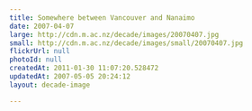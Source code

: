 ```yaml
---
title: Somewhere between Vancouver and Nanaimo
date: 2007-04-07
large: http://cdn.m.ac.nz/decade/images/20070407.jpg
small: http://cdn.m.ac.nz/decade/images/small/20070407.jpg
flickrUrl: null
photoId: null
createdAt: 2011-01-30 11:07:20.528472
updatedAt: 2007-05-05 20:24:12
layout: decade-image

---
```


